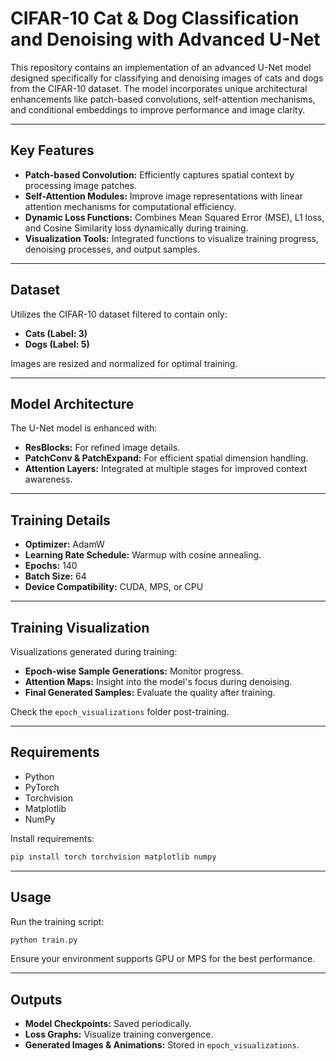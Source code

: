 # CIFAR-10 Cat & Dog Classification and Denoising with Advanced U-Net

This repository contains an implementation of an advanced U-Net model designed specifically for classifying and denoising images of cats and dogs from the CIFAR-10 dataset. The model incorporates unique architectural enhancements like patch-based convolutions, self-attention mechanisms, and conditional embeddings to improve performance and image clarity.

---

## Key Features

- **Patch-based Convolution:** Efficiently captures spatial context by processing image patches.
- **Self-Attention Modules:** Improve image representations with linear attention mechanisms for computational efficiency.
- **Dynamic Loss Functions:** Combines Mean Squared Error (MSE), L1 loss, and Cosine Similarity loss dynamically during training.
- **Visualization Tools:** Integrated functions to visualize training progress, denoising processes, and output samples.

---

## Dataset

Utilizes the CIFAR-10 dataset filtered to contain only:

- **Cats (Label: 3)**
- **Dogs (Label: 5)**

Images are resized and normalized for optimal training.

---

## Model Architecture

The U-Net model is enhanced with:
- **ResBlocks:** For refined image details.
- **PatchConv & PatchExpand:** For efficient spatial dimension handling.
- **Attention Layers:** Integrated at multiple stages for improved context awareness.

---

## Training Details

- **Optimizer:** AdamW
- **Learning Rate Schedule:** Warmup with cosine annealing.
- **Epochs:** 140
- **Batch Size:** 64
- **Device Compatibility:** CUDA, MPS, or CPU

---

## Training Visualization

Visualizations generated during training:
- **Epoch-wise Sample Generations:** Monitor progress.
- **Attention Maps:** Insight into the model's focus during denoising.
- **Final Generated Samples:** Evaluate the quality after training.

Check the `epoch_visualizations` folder post-training.

---

## Requirements

- Python
- PyTorch
- Torchvision
- Matplotlib
- NumPy

Install requirements:
```bash
pip install torch torchvision matplotlib numpy
```

---

## Usage

Run the training script:

```bash
python train.py
```

Ensure your environment supports GPU or MPS for the best performance.

---

## Outputs

- **Model Checkpoints:** Saved periodically.
- **Loss Graphs:** Visualize training convergence.
- **Generated Images & Animations:** Stored in `epoch_visualizations`.
